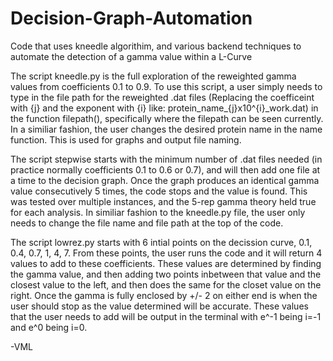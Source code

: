 # Decision-Graph-Automation
Code that uses kneedle algorithim, and various backend techniques to automate the detection of a gamma value within a L-Curve

The script kneedle.py is the full exploration of the reweighted gamma values from coefficients 0.1 to 0.9. To use this script, a user simply needs to type in the file path for the reweighted .dat files (Replacing the coefficeint with {j} and the exponent with {i} like: protein_name_{j}x10^{i}_work.dat) in the function filepath(), specifically where the filepath can be seen currently. In a similiar fashion, the user changes the desired protein name in the name function. This is used for graphs and output file naming.

The script stepwise starts with the minimum number of .dat files needed (in practice normally coefficients 0.1 to 0.6 or 0.7), and will then add one file at a time to the decision graph. Once the graph produces an identical gamma value consecutively 5 times, the code stops and the value is found. This was tested over multiple instances, and the 5-rep gamma theory held true for each analysis. In similiar fashion to the kneedle.py file, the user only needs to change the file name and file path at the top of the code.

The script lowrez.py starts with 6 intial points on the decission curve, 0.1, 0.4, 0.7, 1, 4, 7. From these points, the user runs the code and it will return 4 values to add to these coefficients. These values are determined by finding the gamma value, and then adding two points inbetween that value and the closest value to the left, and then does the same for the closet value on the right. Once the gamma is fully enclosed by +/- 2 on either end is when the user should stop as the value determined will be accurate. These values that the user needs to add will be output in the terminal with e^-1 being i=-1 and e^0 being i=0.

-VML

